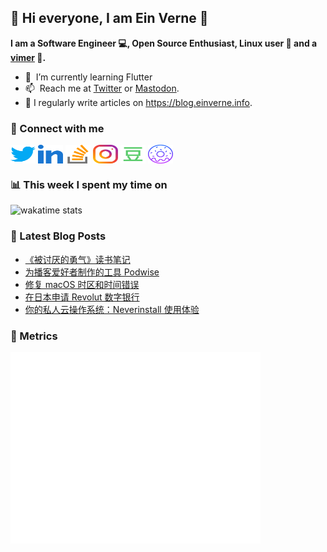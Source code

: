 ## 👋 Hi everyone, I am Ein Verne 👋

**I am a Software Engineer 💻, Open Source Enthusiast, Linux user :penguin: and a [vimer](https://github.com/einverne/dotfiles) :man:.**

- 🌱 &nbsp;I’m currently learning Flutter
- 📫 &nbsp;Reach me at [Twitter](https://twitter.com/einverne) or <a rel="me" href="https://m.einverne.info/@einverne">Mastodon</a>.
- 📝 I regularly write articles on <https://blog.einverne.info>.


### 🔗 Connect with me
<a href="https://twitter.com/einverne" target="_blank"><img align="center" src="images/twitter.svg" alt="twitter einverne" height="30" width="40" /></a>
<a href="https://linkedin.com/in/einverne" target="_blank"><img align="center" src="images/linked-in-alt.svg" alt="linkedin einverne" height="30" width="40" /></a>
<a href="https://stackoverflow.com/users/1820217/einverne" target="_blank"><img align="center" src="images/stack-overflow.svg" alt="stackoverflow einverne" height="30" width="40" /></a>
<a href="https://instagram.com/einverne" target="_blank"><img align="center" src="images/instagram.svg" alt="instagram einverne" height="30" width="40" /></a>
<a href="https://www.douban.com/people/einverne" target="_blank"><img align="center" src="images/douban.svg" alt="douban einverne" height="30" width="40" /></a>
<a href="https://homer.einverne.info" target="_blank"><img align="center" src="images/homer.svg" alt="einverne online services" height="30" width="40" /></a>

### 📊 This week I spent my time on

![wakatime stats](https://github-readme-stats.vercel.app/api/wakatime?username=einverne&api_domain=wakapi.einverne.info&hide_title=true&hide_border=true&langs_count=5&bg_color=00000000&text_color=777&layout=compact)

### 📕 Latest Blog Posts
<!-- BLOG-POST-LIST:START -->
- [《被讨厌的勇气》读书笔记](https://einverne.github.io/post/2023/11/adler-courage.html)
- [为播客爱好者制作的工具 Podwise](https://einverne.github.io/post/2023/11/app-for-podcast-lover-podwise.html)
- [修复 macOS 时区和时间错误](https://einverne.github.io/post/2023/11/macos-wrong-datetime-zone.html)
- [在日本申请 Revolut 数字银行](https://einverne.github.io/post/2023/11/revolut-japan.html)
- [你的私人云操作系统：Neverinstall 使用体验](https://einverne.github.io/post/2023/11/your-personal-cloud-computer-neverinstall.html)
<!-- BLOG-POST-LIST:END -->

### 👻 Metrics
<img align="left" src="/metrics.base.svg" alt="Metrics" width="400">
